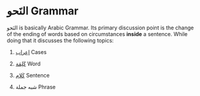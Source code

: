 # النَحو Grammar

النَحو is basically Arabic Grammar. Its primary discussion point is the change of the ending of words based on circumstances **inside** a sentence. While doing that it discusses the following topics: 

1. [إعراب](/reference/nahw/irab/) Cases

2. [كَلِمَة](/reference/nahw/kalimah) Word

3. [كَلام](/reference/nahw/kalaam) Sentence

4. شبه جملة Phrase